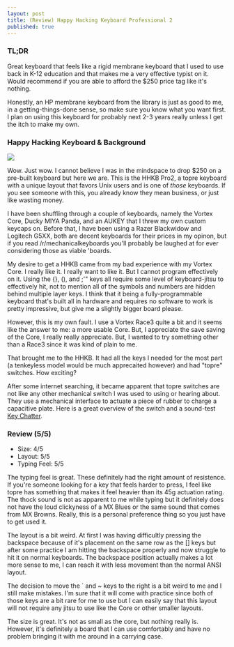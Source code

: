 ```yaml
---
layout: post
title: (Review) Happy Hacking Keyboard Professional 2
published: true
---
```


### TL;DR
Great keyboard that feels like a rigid membrane keyboard that I used to use back in K-12 education and that makes me a very effective typist on it. Would recommend if you are able to afford the $250 price tag like it's nothing. 

Honestly, an HP membrane keyboard from the library is just as good to me, in a getting-things-done sense, so make sure you know what you want first. I plan on using this keyboard for probably next 2-3 years really unless I get the itch to make my own. 

### Happy Hacking Keyboard & Background
![](https://cdn11.bigcommerce.com/s-bj9b4ipm7o/images/stencil/1280x1280/products/3237/5563/CG01000-291601__23345.1541094873.jpg?c=2&imbypass=on)

Wow. Just wow. I cannot believe I was in the mindspace to drop $250 on a pre-built keyboard but here we are. This is the HHKB Pro2, a topre keyboard with a unique layout that favors Unix users and is one of *those* keyboards. If you see someone with this, you already know they mean business, or just like wasting money. 

I have been shuffling through a couple of keyboards, namely the Vortex Core, Ducky MIYA Panda, and an AUKEY that I threw my own custom keycaps on. Before that, I have been using a Razer Blackwidow and Logitech G5XX, both are decent keyboards for their prices in my opinon, but if you read /r/mechanicalkeyboards you'll probably be laughed at for ever considering those as viable 'boards.

My desire to get a HHKB came from my bad experience with my Vortex Core. I really like it. I really want to like it. But I cannot program effectively on it. Using the {}, (), and ;'" keys all require some level of keyboard-jitsu to effectively hit, not to mention all of the symbols and numbers are hidden behind multiple layer keys. I think that it being a fully-programmable keyboard that's built all in hardware and requires no software to work is pretty impressive, but give me a slightly bigger board please.

However, this is my own fault. I use a Vortex Race3 quite a bit and it seems like the answer to me: a more usable Core. But, I appreciate the save saving of the Core, I really really appreciate. But, I wanted to try something other than a Race3 since it was kind of plain to me. 

That brought me to the HHKB. It had all the keys I needed for the most part (a tenkeyless model would be much apprecaited however) and had "topre" switches. How exciting? 

After some internet searching, it became apparent that topre switches are not like any other mechanical switch I was used to using or hearing about. They use a mechanical interface to actuate a piece of rubber to charge a capacitive plate. Here is a great overview of the switch and a sound-test <a href="https://www.keychatter.com/topre-switches/">Key Chatter</a>.

### Review (5/5)

* Size: 4/5
* Layout: 5/5
* Typing Feel: 5/5

The typing feel is great. These definitely had the right amount of resistence. If you're someone looking for a key that feels harder to press, I feel like topre has something that makes it feel heavier than its 45g actuation rating. The thock sound is not as apparent to me while typing but it definitely does not have the loud clickyness of a MX Blues or the same sound that comes from MX Browns. Really, this is a personal preference thing so you just have to get used it.

The layout is a bit weird. At first I was having difficultly pressing the backspace because of it's placement on the same row as the [] keys but after some practice I am hitting the backspace properly and now struggle to hit it on normal keyboards. The backspace position actually makes a lot more sense to me, I can reach it with less movement than the normal ANSI layout. 

The decision to move the ` and ~ keys to the right is a bit weird to me and I still make mistakes. I'm sure that it will come with practice since both of those keys are a bit rare for me to use but I can easily say that this layout will not require any jitsu to use like the Core or other smaller layouts. 

The size is great. It's not as small as the core, but nothing really is. However, it's definitely a board that I can use comfortably and have no problem bringing it with me around in a carrying case. 